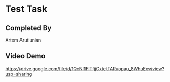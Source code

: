 # Test Task

## Completed By 

Artem Arutiunian

## Video Demo

https://drive.google.com/file/d/1QcNl1FlTfjjCxtetTARuopau_8WhuExv/view?usp=sharing
